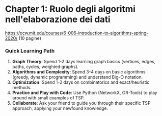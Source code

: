 # Chapter 1: Ruolo degli algoritmi nell'elaborazione dei dati
https://ocw.mit.edu/courses/6-006-introduction-to-algorithms-spring-2020/
(10 pagine)


### Quick Learning Path

1. **Graph Theory**: Spend 1-2 days learning graph basics (vertices, edges, paths, cycles, weighted graphs).
2. **Algorithms and Complexity**: Spend 3-4 days on basic algorithms (greedy, dynamic programming) and understand Big-O notation.
3. **Optimization**: Spend 1-2 days on combinatorics and exact/heuristic methods.
4. **Practice and Play with Code**: Use Python (NetworkX, OR-Tools) to play around with small examples of TSP.
5. **Collaborate**: Ask your friend to guide you through their specific TSP approach, applying your newfound knowledge.